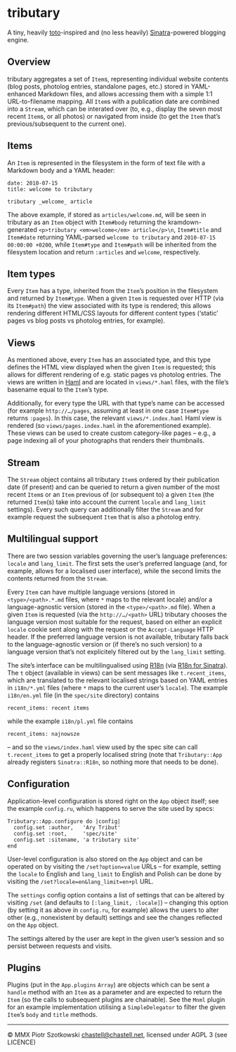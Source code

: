 tributary
=========

A tiny, heavily [toto](http://cloudhead.io/toto)-inspired and (no less heavily) [Sinatra](http://www.sinatrarb.com/)-powered blogging engine.



Overview
--------

tributary aggregates a set of `Item`s, representing individual website contents (blog posts, photolog entries, standalone pages, etc.) stored in YAML-enhanced Markdown files, and allows accessing them with a simple 1:1 URL-to-filename mapping. All `Item`s with a publication date are combined into a `Stream`, which can be interated over (to, e.g., display the seven most recent `Item`s, or all photos) or navigated from inside (to get the `Item` that’s previous/subsequent to the current one).



Items
-----

An `Item` is represented in the filesystem in the form of text file with a Markdown body and a YAML header:

    date: 2010-07-15
    title: welcome to tributary
    
    tributary _welcome_ article

The above example, if stored as `articles/welcome.md`, will be seen in tributary as an `Item` object with `Item#body` returning the kramdown-generated `<p>tributary <em>welcome</em> article</p>\n`, `Item#title` and `Item#date` returning YAML-parsed `welcome to tributary` and `2010-07-15 00:00:00 +0200`, while `Item#type` and `Item#path` will be inherited from the filesystem location and return `:articles` and `welcome`, respectively.



Item types
----------

Every `Item` has a type, inherited from the `Item`’s position in the filesystem and returned by `Item#type`. When a given `Item` is requested over HTTP (via its `Item#path`) the view associated with its type is rendered; this allows rendering different HTML/CSS layouts for different content types (‘static’ pages vs blog posts vs photolog entries, for example).



Views
-----

As mentioned above, every `Item` has an associated type, and this type defines the HTML view displayed when the given `Item` is requested; this allows for different rendering of e.g. static pages vs photolog entries. The views are written in [Haml](http://haml-lang.com/) and are located in `views/*.haml` files, with the file’s basename equal to the `Item`’s type.

Additionally, for every type the URL with that type’s name can be accessed (for example `http://…/pages`, assuming at least in one case `Item#type` returns `:pages`). In this case, the relevant `views/*.index.haml` Haml view is rendered (so `views/pages.index.haml` in the aforementioned example). These views can be used to create custom category-like pages – e.g., a page indexing all of your photographs that renders their thumbnails.



Stream
------

The `Stream` object contains all tributary `Item`s ordered by their publication date (if present) and can be queried to return a given number of the most recent `Item`s or an `Item` previous of (or subsequent to) a given `Item` (the returned `Item`(s) take into account the current `locale` and `lang_limit` settings). Every such query can additionally filter the `Stream` and for example request the subsequent `Item` that is also a photolog entry.



Multilingual support
--------------------

There are two session variables governing the user’s language preferences: `locale` and `lang_limit`. The first sets the user’s preferred language (and, for example, allows for a localised user interface), while the second limits the contents returned from the `Stream`.

Every `Item` can have multiple language versions (stored in `<type>/<path>.*.md` files, where `*` maps to the relevant locale) and/or a language-agnostic version (stored in the `<type>/<path>.md` file). When a given `Item` is requested (via the `http://…/<path>` URL) tributary chooses the language version most suitable for the request, based on either an explicit `locale` cookie sent along with the request or the `Accept-Language` HTTP header. If the preferred language version is not available, tributary falls back to the language-agnostic version or (if there’s no such version) to a language version that’s not explicitely filtered out by the `lang_limit` setting.

The site’s interface can be multilingualised using [R18n](http://r18n.rubyforge.org/) (via [R18n for Sinatra](http://r18n.rubyforge.org/sinatra.html)). The `t` object (available in views) can be sent messages like `t.recent_items`, which are translated to the relevant localised strings based on YAML entries in `i18n/*.yml` files (where `*` maps to the current user’s `locale`). The example `i18n/en.yml` file (in the `spec/site` directory) contains

    recent_items: recent items

while the example `i18n/pl.yml` file contains

    recent_items: najnowsze

– and so the `views/index.haml` view used by the spec site can call `t.recent_items` to get a properly localised string (note that `Tributary::App` already registers `Sinatra::R18n`, so nothing more that needs to be done).



Configuration
-------------

Application-level configuration is stored right on the `App` object itself; see the example `config.ru`, which happens to serve the site used by specs:

    Tributary::App.configure do |config|
      config.set :author,   'Ary Tribut'
      config.set :root,     'spec/site'
      config.set :sitename, 'a tributary site'
    end

User-level configuration is also stored on the `App` object and can be operated on by visiting the `/set?option=value` URLs – for example, setting the `locale` to English and `lang_limit` to English and Polish can be done by visiting the `/set?locale=en&lang_limit=en+pl` URL.

The `settings` config option contains a list of settings that can be altered by visiting `/set` (and defaults to `[:lang_limit, :locale]`) – changing this option (by setting it as above in `config.ru`, for example) allows the users to alter other (e.g., nonexistent by default) settings and see the changes reflected on the `App` object.

The settings altered by the user are kept in the given user’s session and so persist between requests and visits.



Plugins
-------

Plugins (put in the `App.plugins` `Array`) are objects which can be sent a `handle` method with an `Item` as a parameter and are expected to return the `Item` (so the calls to subsequent plugins are chainable). See the `Mnml` plugin for an example implementation utilising a `SimpleDelegator` to filter the given `Item`’s `body` and `title` methods.



---

© MMX Piotr Szotkowski <chastell@chastell.net>, licensed under AGPL 3 (see LICENCE)
